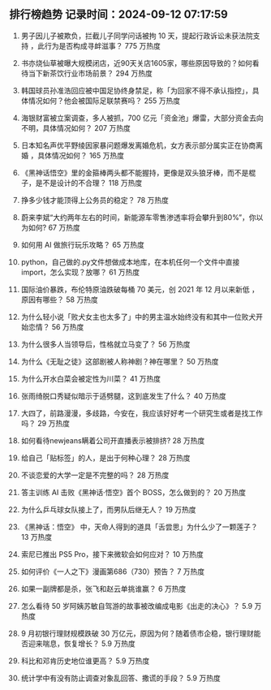 
## 排行榜趋势 记录时间：2024-09-12 07:17:59
  
  1. 男子因儿子被欺负，拦截儿子同学问话被拘 10 天，提起行政诉讼未获法院支持 ，此行为是否构成寻衅滋事？ 775 万热度
    
  2. 书亦烧仙草被曝大规模闭店，近90天关店1605家，哪些原因导致的？如何看待当下新茶饮行业市场前景？ 294 万热度
    
  3. 韩国球员孙准浩回应被中国足协终身禁足，称「为回家不得不承认指控」，具体情况如何？他会被国际足联禁赛吗？ 255 万热度
    
  4. 海银财富被立案调查，多人被抓，700 亿元「资金池」爆雷，大部分资金去向不明，具体情况如何？ 207 万热度
    
  5. 日本知名声优平野绫因家暴问题爆发离婚危机，女方表示部分属实正在协商离婚 ，具体情况如何？ 165 万热度
    
  6. 《黑神话悟空》里的金箍棒两头都不能握持，更像是双头狼牙棒，而不是棍子，是不是设计的不合理？ 118 万热度
    
  7. 挣多少钱才能顶得上公务员的稳定？ 78 万热度
    
  8. 蔚来李斌“大约两年左右的时间，新能源车零售渗透率将会攀升到80%”，你以为如何? 67 万热度
    
  9. 如何用 AI 做旅行玩乐攻略？ 65 万热度
    
  10. python，自己做的.py文件想做成本地库，在本机任何一个文件中直接import，怎么实现？放哪？ 61 万热度
    
  11. 国际油价暴跌，布伦特原油跌破每桶 70 美元，创 2021 年 12 月以来新低 ，原因有哪些？ 58 万热度
    
  12. 为什么轻小说「败犬女主也太多了」中的男主温水始终没有和其中一位败犬开始恋情？ 56 万热度
    
  13. 为什么很多人当领导后，性格就立马变了？ 56 万热度
    
  14. 为什么《无耻之徒》这部剧被人称神剧？神在哪里？ 50 万热度
    
  15. 为什么开水白菜会被定性为川菜？ 41 万热度
    
  16. 张雨绮脱口秀疑似暗示于适劈腿，这到底发生了什么？ 40 万热度
    
  17. 大四了，前路漫漫，多歧路，今安在，我应该好好考一个研究生或者是找工作吗？ 29 万热度
    
  18. 如何看待newjeans瞒着公司开直播表示被排挤? 28 万热度
    
  19. 给自己「贴标签」的人，是出于何种心理？ 28 万热度
    
  20. 不谈恋爱的大学一定是不完整的吗？ 28 万热度
    
  21. 答主训练 AI 击败《黑神话·悟空》首个 BOSS，怎么做到的？ 20 万热度
    
  22. 为什么乒乓球女队接上了，而男队后继无人？ 19 万热度
    
  23. 《黑神话：悟空》 中，天命人得到的道具「舌尝思」为什么少了一颗莲子？ 13 万热度
    
  24. 索尼已推出 PS5 Pro，接下来微软会如何应对？ 10 万热度
    
  25. 如何评价《一人之下》漫画第686（730）预告？ 7 万热度
    
  26. 如果一副牌都是杀，张飞和赵云单挑谁赢？ 6 万热度
    
  27. 怎么看待 50 岁阿姨苏敏自驾游的故事被改编成电影《出走的决心》？ 5.9 万热度
    
  28. 9 月初银行理财规模跌破 30 万亿元，原因为何？随着债市企稳，银行理财能否迎来喘息，恢复增长？ 5.9 万热度
    
  29. 科比和邓肯历史地位谁更高？ 5.9 万热度
    
  30. 统计学中有没有防止调查对象乱回答、撒谎的手段？ 5.9 万热度
    